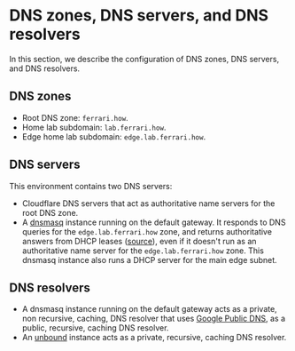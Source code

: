 # DNS zones, DNS servers, and DNS resolvers

In this section, we describe the configuration of DNS zones, DNS servers, and
DNS resolvers.

## DNS zones

- Root DNS zone: `ferrari.how`.
- Home lab subdomain: `lab.ferrari.how`.
- Edge home lab subdomain: `edge.lab.ferrari.how`.

## DNS servers

This environment contains two DNS servers:

- Cloudflare DNS servers that act as authoritative name servers for the root DNS
    zone.
- A [dnsmasq](https://thekelleys.org.uk/dnsmasq/doc.html) instance running on
    the default gateway. It responds to DNS queries for the
    `edge.lab.ferrari.how` zone, and returns authoritative answers from DHCP
    leases
    ([source](https://lists.thekelleys.org.uk/pipermail/dnsmasq-discuss/2008q4/002670.html)),
    even if it doesn't run as an authoritative name server for the
    `edge.lab.ferrari.how` zone. This dnsmasq instance also runs a DHCP server
    for the main edge subnet.

## DNS resolvers

- A dnsmasq instance running on the default gateway acts as a private, non
    recursive, caching, DNS resolver that uses
    [Google Public DNS](https://developers.google.com/speed/public-dns), as a
    public, recursive, caching DNS resolver.
- An [unbound](https://nlnetlabs.nl/projects/unbound/about/) instance acts as a
    private, recursive, caching DNS resolver.
